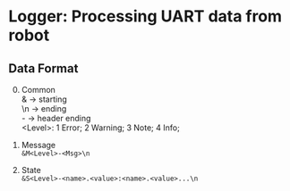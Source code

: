 # Logger: Processing UART data from robot
## Data Format
0. Common  
   & -> starting  
   \n -> ending  
   \- -> header ending  
   \<Level>: 1 Error; 2 Warning; 3 Note; 4 Info;
   
1. Message  
```&M<Level>-<Msg>\n```  
2. State  
```&S<Level>-<name>.<value>:<name>.<value>...\n```